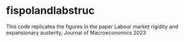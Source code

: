 # fispolandlabstruc
This code replicates the figures in the paper Labour market rigidity and expansionary austerity, Journal of Macroeconomics 2023
